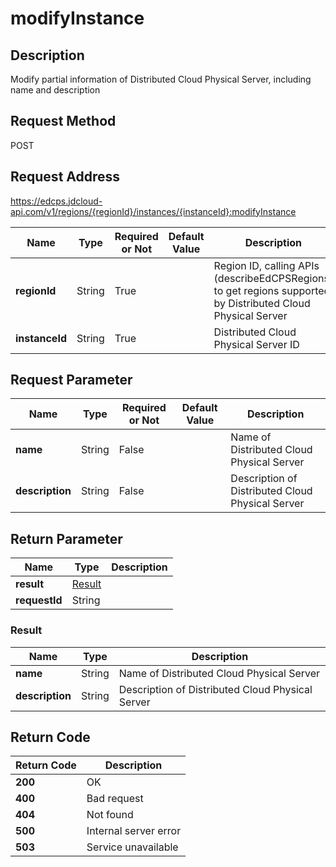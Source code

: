 # modifyInstance


## Description
Modify partial information of Distributed Cloud Physical Server, including name and description

## Request Method
POST

## Request Address
https://edcps.jdcloud-api.com/v1/regions/{regionId}/instances/{instanceId}:modifyInstance

|Name|Type|Required or Not|Default Value|Description|
|---|---|---|---|---|
|**regionId**|String|True| |Region ID, calling APIs (describeEdCPSRegions) to get regions supported by Distributed Cloud Physical Server|
|**instanceId**|String|True| |Distributed Cloud Physical Server ID|

## Request Parameter
|Name|Type|Required or Not|Default Value|Description|
|---|---|---|---|---|
|**name**|String|False| |Name of Distributed Cloud Physical Server|
|**description**|String|False| |Description of Distributed Cloud Physical Server|


## Return Parameter
|Name|Type|Description|
|---|---|---|
|**result**|[Result](modifyinstance#result)| |
|**requestId**|String| |

### <div id="result">Result</div>
|Name|Type|Description|
|---|---|---|
|**name**|String|Name of Distributed Cloud Physical Server|
|**description**|String|Description of Distributed Cloud Physical Server|

## Return Code
|Return Code|Description|
|---|---|
|**200**|OK|
|**400**|Bad request|
|**404**|Not found|
|**500**|Internal server error|
|**503**|Service unavailable|
